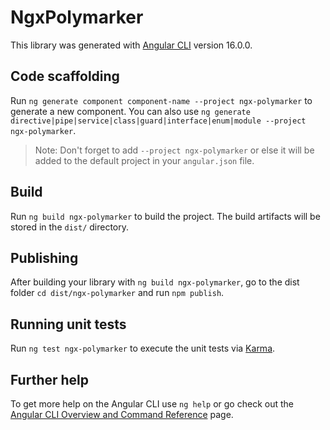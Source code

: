 # NgxPolymarker

This library was generated with [Angular CLI](https://github.com/angular/angular-cli) version 16.0.0.

## Code scaffolding

Run `ng generate component component-name --project ngx-polymarker` to generate a new component. You can also use `ng generate directive|pipe|service|class|guard|interface|enum|module --project ngx-polymarker`.
> Note: Don't forget to add `--project ngx-polymarker` or else it will be added to the default project in your `angular.json` file. 

## Build

Run `ng build ngx-polymarker` to build the project. The build artifacts will be stored in the `dist/` directory.

## Publishing

After building your library with `ng build ngx-polymarker`, go to the dist folder `cd dist/ngx-polymarker` and run `npm publish`.

## Running unit tests

Run `ng test ngx-polymarker` to execute the unit tests via [Karma](https://karma-runner.github.io).

## Further help

To get more help on the Angular CLI use `ng help` or go check out the [Angular CLI Overview and Command Reference](https://angular.io/cli) page.
